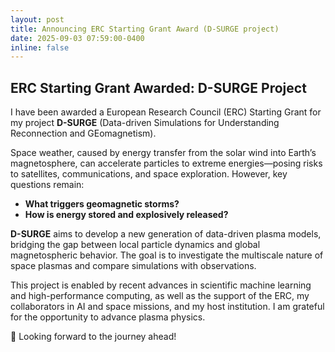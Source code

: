 ```yaml
---
layout: post
title: Announcing ERC Starting Grant Award (D-SURGE project)
date: 2025-09-03 07:59:00-0400
inline: false
---
```


## ERC Starting Grant Awarded: D-SURGE Project

I have been awarded a European Research Council (ERC) Starting Grant for my project **D-SURGE** (Data-driven Simulations for Understanding Reconnection and GEomagnetism).

Space weather, caused by energy transfer from the solar wind into Earth’s magnetosphere, can accelerate particles to extreme energies—posing risks to satellites, communications, and space exploration. However, key questions remain:

- **What triggers geomagnetic storms?**
- **How is energy stored and explosively released?**

**D-SURGE** aims to develop a new generation of data-driven plasma models, bridging the gap between local particle dynamics and global magnetospheric behavior. The goal is to investigate the multiscale nature of space plasmas and compare simulations with observations.

This project is enabled by recent advances in scientific machine learning and high-performance computing, as well as the support of the ERC, my collaborators in AI and space missions, and my host institution. I am grateful for the opportunity to advance plasma physics.

🚀 Looking forward to the journey ahead!